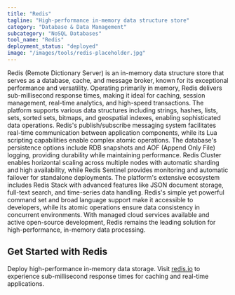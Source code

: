 ```yaml
---
title: "Redis"
tagline: "High-performance in-memory data structure store"
category: "Database & Data Management"
subcategory: "NoSQL Databases"
tool_name: "Redis"
deployment_status: "deployed"
image: "/images/tools/redis-placeholder.jpg"
---
```

Redis (Remote Dictionary Server) is an in-memory data structure store that serves as a database, cache, and message broker, known for its exceptional performance and versatility. Operating primarily in memory, Redis delivers sub-millisecond response times, making it ideal for caching, session management, real-time analytics, and high-speed transactions. The platform supports various data structures including strings, hashes, lists, sets, sorted sets, bitmaps, and geospatial indexes, enabling sophisticated data operations. Redis's publish/subscribe messaging system facilitates real-time communication between application components, while its Lua scripting capabilities enable complex atomic operations. The database's persistence options include RDB snapshots and AOF (Append Only File) logging, providing durability while maintaining performance. Redis Cluster enables horizontal scaling across multiple nodes with automatic sharding and high availability, while Redis Sentinel provides monitoring and automatic failover for standalone deployments. The platform's extensive ecosystem includes Redis Stack with advanced features like JSON document storage, full-text search, and time-series data handling. Redis's simple yet powerful command set and broad language support make it accessible to developers, while its atomic operations ensure data consistency in concurrent environments. With managed cloud services available and active open-source development, Redis remains the leading solution for high-performance, in-memory data processing.

## Get Started with Redis

Deploy high-performance in-memory data storage. Visit [redis.io](https://redis.io) to experience sub-millisecond response times for caching and real-time applications.

